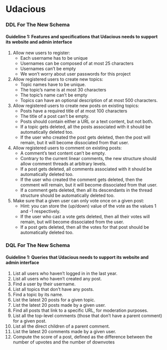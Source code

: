 # Udacious


### DDL For The New Schema

#### Guideline 1: Features and specifications that Udacious needs to support its website and admin interface

1.  Allow new users to register:
    -   Each username has to be unique
    -   Usernames can be composed of at most 25 characters
    -   Usernames can’t be empty
    -   We won’t worry about user passwords for this project
2.  Allow registered users to create new topics:
    -   Topic names have to be unique.
    -   The topic’s name is at most 30 characters
    -   The topic’s name can’t be empty   
    -   Topics can have an optional description of at most 500 characters.
3.  Allow registered users to create new posts on existing topics:
    -   Posts have a required title of at most 100 characters
    -   The title of a post can’t be empty.
    -   Posts should contain either a URL or a text content, but not both.
    -   If a topic gets deleted, all the posts associated with it should be automatically deleted too.
    -   If the user who created the post gets deleted, then the post will remain, but it will become dissociated from that user.
4.  Allow registered users to comment on existing posts:
    -   A comment’s text content can’t be empty.
    -   Contrary to the current linear comments, the new structure should allow comment threads at arbitrary levels.
    -   If a post gets deleted, all comments associated with it should be automatically deleted too.
    -   If the user who created the comment gets deleted, then the comment will remain, but it will become dissociated from that user.
    -   If a comment gets deleted, then all its descendants in the thread structure should be automatically deleted too.
5.  Make sure that a given user can only vote once on a given post:
    -   Hint: you can store the (up/down) value of the vote as the values 1 and -1 respectively.
    -   If the user who cast a vote gets deleted, then all their votes will remain, but will become dissociated from the user.
    -   If a post gets deleted, then all the votes for that post should be automatically deleted too.


### DQL For The New Schema

#### Guideline 1: Queries that Udacious needs to support its website and admin interface

1.  List all users who haven’t logged in in the last year.
2.  List all users who haven’t created any post.
3.  Find a user by their username.
4.  List all topics that don’t have any posts.
5.  Find a topic by its name.
6.  List the latest 20 posts for a given topic.
7.  List the latest 20 posts made by a given user.
8.  Find all posts that link to a specific URL, for moderation purposes. 
9.  List all the top-level comments (those that don’t have a parent comment) for a given post.
10.  List all the direct children of a parent comment.
11.  List the latest 20 comments made by a given user.
12.  Compute the score of a post, defined as the difference between the number of upvotes and the number of downvotes
